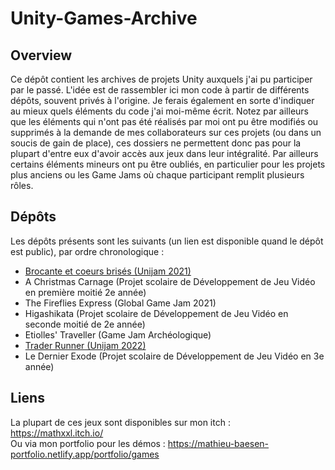# Unity-Games-Archive

## Overview

Ce dépôt contient les archives de projets Unity auxquels j'ai pu participer par le passé. L'idée est de rassembler ici mon code à partir de différents dépôts, souvent privés à l'origine. Je ferais également en sorte d'indiquer au mieux quels éléments du code j'ai moi-même écrit. Notez par ailleurs que les éléments qui n'ont pas été réalisés par moi ont pu être modifiés ou supprimés à la demande de mes collaborateurs sur ces projets (ou dans un soucis de gain de place), ces dossiers ne permettent donc pas pour la plupart d'entre eux d'avoir accès aux jeux dans leur intégralité. Par ailleurs certains éléments mineurs ont pu être oubliés, en particulier pour les projets plus anciens ou les Game Jams où chaque participant remplit plusieurs rôles.

## Dépôts

Les dépôts présents sont les suivants (un lien est disponible quand le dépôt est public), par ordre chronologique :
- [Brocante et coeurs brisés (Unijam 2021)](https://github.com/Alshkor/Brocantes2)
- A Christmas Carnage (Projet scolaire de Développement de Jeu Vidéo en première moitié 2e année)
- The Fireflies Express (Global Game Jam 2021)
- Higashikata (Projet scolaire de Développement de Jeu Vidéo en seconde moitié de 2e année)
- Etiolles' Traveller (Game Jam Archéologique)
- [Trader Runner (Unijam 2022)](https://github.com/Alshkor/Unijam2022)
- Le Dernier Exode (Projet scolaire de Développement de Jeu Vidéo en 3e année)

## Liens

La plupart de ces jeux sont disponibles sur mon itch : https://mathxxl.itch.io/ <br>
Ou via mon portfolio pour les démos : https://mathieu-baesen-portfolio.netlify.app/portfolio/games